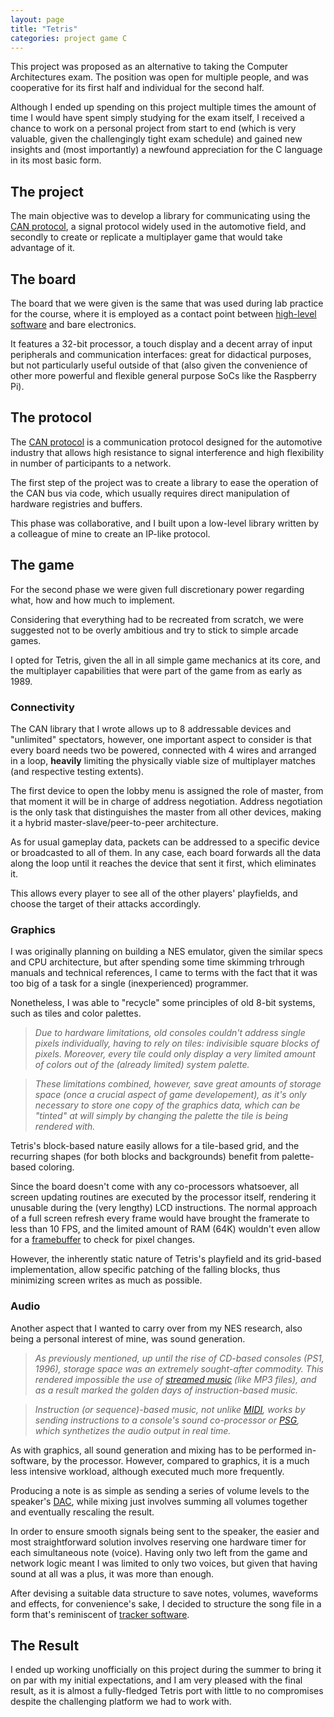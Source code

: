 ```yaml
---
layout: page
title: "Tetris"
categories: project game C
---
```

This project was proposed as an alternative to taking the Computer Architectures exam. The position was open for multiple people, and was cooperative for its first half and individual for the second half.

Although I ended up spending on this project multiple times the amount of time I would have spent simply studying for the exam itself, I received a chance to work on a personal project from start to end (which is very valuable, given the challengingly tight exam schedule) and gained new insights and (most importantly) a newfound appreciation for the C language in its most basic form.

## The project
The main objective was to develop a library for communicating using the [CAN protocol](https://en.wikipedia.org/wiki/CAN_bus), a signal protocol widely used in the automotive field, and secondly to create or replicate a multiplayer game that would take advantage of it.

## The board
The board that we were given is the same that was used during lab practice for the course, where it is employed as a contact point between [high-level software](https://en.wikipedia.org/wiki/High-level_programming_language) and bare electronics.

It features a 32-bit processor, a touch display and a decent array of input peripherals and communication interfaces: great for didactical purposes, but not particularly useful outside of that (also given the convenience of other more powerful and flexible general purpose SoCs like the Raspberry Pi).

## The protocol
The [CAN protocol](https://en.wikipedia.org/wiki/CAN_bus) is a communication protocol designed for the automotive industry that allows high resistance to signal interference and high flexibility in number of participants to a network.

The first step of the project was to create a library to ease the operation of the CAN bus via code, which usually requires direct manipulation of hardware registries and buffers.

This phase was collaborative, and I built upon a low-level library written by a colleague of mine to create an IP-like protocol.

## The game
For the second phase we were given full discretionary power regarding what, how and how much to implement.

Considering that everything had to be recreated from scratch, we were suggested not to be overly ambitious and try to stick to simple arcade games.

I opted for Tetris, given the all in all simple game mechanics at its core, and the multiplayer capabilities that were part of the game from as early as 1989.

### Connectivity

The CAN library that I wrote allows up to 8 addressable devices and "unlimited" spectators, however, one important aspect to consider is that every board needs two be powered, connected with 4 wires and arranged in a loop, **heavily** limiting the physically viable size of multiplayer matches (and respective testing extents).

The first device to open the lobby menu is assigned the role of master, from that moment it will be in charge of address negotiation. Address negotiation is the only task that distinguishes the master from all other devices, making it a hybrid master-slave/peer-to-peer architecture.

As for usual gameplay data, packets can be addressed to a specific device or broadcasted to all of them. In any case, each board forwards all the data along the loop until it reaches the device that sent it first, which eliminates it.

This allows every player to see all of the other players' playfields, and choose the target of their attacks accordingly.

### Graphics

I was originally planning on building a NES emulator, given the similar specs and CPU architecture, but after spending some time skimming trhrough manuals and technical references, I came to terms with the fact that it was too big of a task for a single (inexperienced) programmer.

Nonetheless, I was able to "recycle" some principles of old 8-bit systems, such as tiles and color palettes.

> *Due to hardware limitations, old consoles couldn't address single pixels individually, having to rely on tiles: indivisible square blocks of pixels.*
*Moreover, every tile could only display a very limited amount of colors out of the (already limited) system palette.*

> *These limitations combined, however, save great amounts of storage space (once a crucial aspect of game developement), as it's only necessary to store one copy of the graphics data, which can be "tinted" at will simply by changing the palette the tile is being rendered with.*

Tetris's block-based nature easily allows for a tile-based grid, and the recurring shapes (for both blocks and backgrounds) benefit from palette-based coloring.

Since the board doesn't come with any co-processors whatsoever, all screen updating routines are executed by the processor itself, rendering it unusable during the (very lengthy) LCD instructions.
The normal approach of a full screen refresh every frame would have brought the framerate to less than 10 FPS, and the limited amount of RAM (64K) wouldn't even allow for a [framebuffer](https://en.wikipedia.org/wiki/Framebuffer) to check for pixel changes.

However, the inherently static nature of Tetris's playfield and its grid-based implementation, allow specific patching of the falling blocks, thus minimizing screen writes as much as possible.

### Audio

Another aspect that I wanted to carry over from my NES research, also being a personal interest of mine, was sound generation.

> *As previously mentioned, up until the rise of CD-based consoles (PS1, 1996), storage space was an extremely sought-after commodity. This rendered impossible the use of [streamed music](https://en.wikipedia.org/wiki/Streaming_audio_in_video_games) (like MP3 files), and as a result marked the golden days of instruction-based music.*

> *Instruction (or sequence)-based music, not unlike [MIDI](https://en.wikipedia.org/wiki/MIDI), works by sending instructions to a console's sound co-processor or [PSG](https://en.wikipedia.org/wiki/Programmable_sound_generator), which synthetizes the audio output in real time.*

As with graphics, all sound generation and mixing has to be performed in-software, by the processor.
However, compared to graphics, it is a much less intensive workload, although executed much more frequently.

Producing a note is as simple as sending a series of volume levels to the speaker's [DAC](https://en.wikipedia.org/wiki/Digital-to-analog_converter), while mixing just involves summing all volumes together and eventually rescaling the result.

In order to ensure smooth signals being sent to the speaker, the easier and most straightforward solution involves reserving one hardware timer for each simultaneous note (voice). Having only two left from the game and network logic meant I was limited to only two voices, but given that having sound at all was a plus, it was more than enough.

After devising a suitable data structure to save notes, volumes, waveforms and effects, for convenience's sake, I decided to structure the song file in a form that's reminiscent of [tracker software](https://en.wikipedia.org/wiki/Music_tracker).

## The Result

I ended up working unofficially on this project during the summer to bring it on par with my initial expectations, and I am very pleased with the final result, as it is almost a fully-fledged Tetris port with little to no compromises despite the challenging platform we had to work with.